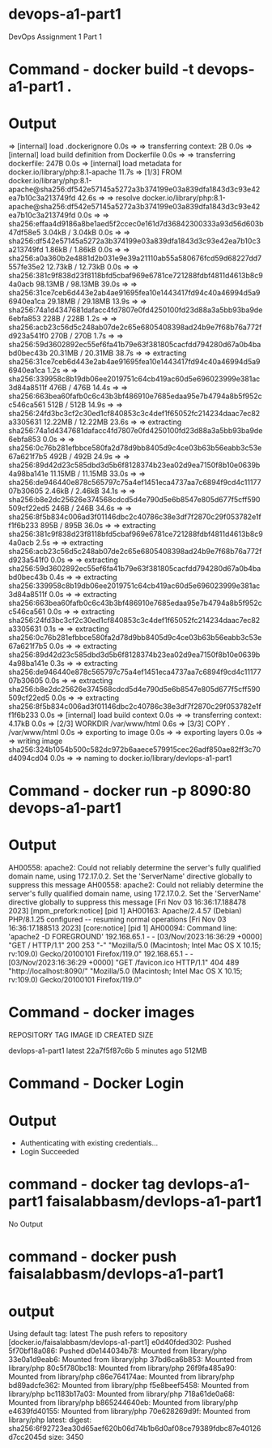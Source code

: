 # devops-a1-part1

DevOps Assignment 1 Part 1

# Command - docker build -t devops-a1-part1 .

# Output

=> [internal] load .dockerignore 0.0s
=> => transferring context: 2B 0.0s
=> [internal] load build definition from Dockerfile 0.0s
=> => transferring dockerfile: 247B 0.0s
=> [internal] load metadata for docker.io/library/php:8.1-apache 11.7s
=> [1/3] FROM docker.io/library/php:8.1-apache@sha256:df542e57145a5272a3b374199e03a839dfa1843d3c93e42ea7b10c3a213749fd 42.6s
=> => resolve docker.io/library/php:8.1-apache@sha256:df542e57145a5272a3b374199e03a839dfa1843d3c93e42ea7b10c3a213749fd 0.0s
=> => sha256:effaa4d9186a8be1aed5f2ccec0e161d7d36842300333a93d56d603b47df58e5 3.04kB / 3.04kB 0.0s
=> => sha256:df542e57145a5272a3b374199e03a839dfa1843d3c93e42ea7b10c3a213749fd 1.86kB / 1.86kB 0.0s
=> => sha256:a0a360b2e4881d2b031e9e39a21110ab55a580676fcd59d68227dd7557fe35e2 12.73kB / 12.73kB 0.0s
=> => sha256:381c9f838d23f8118bfd5cbaf969e6781ce721288fdbf4811d4613b8c94a0acb 98.13MB / 98.13MB 39.0s
=> => sha256:31ce7ceb6d443e2ab4ae91695fea10e1443417fd94c40a46994d5a96940ea1ca 29.18MB / 29.18MB 13.9s
=> => sha256:74a1d4347681dafacc4fd7807e0fd4250100fd23d88a3a5bb93ba9de6ebfa853 228B / 228B 1.2s
=> => sha256:acb23c56d5c248ab07de2c65e6805408398ad24b9e7f68b76a772fd923a541f0 270B / 270B 1.7s
=> => sha256:59d3602892ec55ef6fa41b79e63f381805cacfdd794280d67a0b4babd0bec43b 20.31MB / 20.31MB 38.7s
=> => extracting sha256:31ce7ceb6d443e2ab4ae91695fea10e1443417fd94c40a46994d5a96940ea1ca 1.2s
=> => sha256:339958c8b19db06ee2019751c64cb419ac60d5e696023999e381ac3d84a8511f 476B / 476B 14.4s
=> => sha256:663bea60fafb0c6c43b3bf486910e7685edaa95e7b4794a8b5f952cc546ca561 512B / 512B 14.9s
=> => sha256:24fd3bc3cf2c30ed1cf840853c3c4def1f65052fc214234daac7ec82a3305631 12.22MB / 12.22MB 23.6s
=> => extracting sha256:74a1d4347681dafacc4fd7807e0fd4250100fd23d88a3a5bb93ba9de6ebfa853 0.0s
=> => sha256:0c76b281efbbce580fa2d78d9bb8405d9c4ce03b63b56eabb3c53e67a621f7b5 492B / 492B 24.9s
=> => sha256:89d42d23c585dbd3d5b6f8128374b23ea02d9ea7150f8b10e0639b4a98ba141e 11.15MB / 11.15MB 33.0s
=> => sha256:de946440e878c565797c75a4ef1451eca4737aa7c6894f9cd4c1117707b30605 2.46kB / 2.46kB 34.1s
=> => sha256:b8e2dc25626e374568cdcd5d4e790d5e6b8547e805d677f5cff590509cf22ed5 246B / 246B 34.6s
=> => sha256:8f5b834c006ad3f01146dbc2c40786c38e3df7f2870c29f053782e1ff1f6b233 895B / 895B 36.0s
=> => extracting sha256:381c9f838d23f8118bfd5cbaf969e6781ce721288fdbf4811d4613b8c94a0acb 2.5s
=> => extracting sha256:acb23c56d5c248ab07de2c65e6805408398ad24b9e7f68b76a772fd923a541f0 0.0s
=> => extracting sha256:59d3602892ec55ef6fa41b79e63f381805cacfdd794280d67a0b4babd0bec43b 0.4s
=> => extracting sha256:339958c8b19db06ee2019751c64cb419ac60d5e696023999e381ac3d84a8511f 0.0s
=> => extracting sha256:663bea60fafb0c6c43b3bf486910e7685edaa95e7b4794a8b5f952cc546ca561 0.0s
=> => extracting sha256:24fd3bc3cf2c30ed1cf840853c3c4def1f65052fc214234daac7ec82a3305631 0.1s
=> => extracting sha256:0c76b281efbbce580fa2d78d9bb8405d9c4ce03b63b56eabb3c53e67a621f7b5 0.0s
=> => extracting sha256:89d42d23c585dbd3d5b6f8128374b23ea02d9ea7150f8b10e0639b4a98ba141e 0.3s
=> => extracting sha256:de946440e878c565797c75a4ef1451eca4737aa7c6894f9cd4c1117707b30605 0.0s
=> => extracting sha256:b8e2dc25626e374568cdcd5d4e790d5e6b8547e805d677f5cff590509cf22ed5 0.0s
=> => extracting sha256:8f5b834c006ad3f01146dbc2c40786c38e3df7f2870c29f053782e1ff1f6b233 0.0s
=> [internal] load build context 0.0s
=> => transferring context: 4.17kB 0.0s
=> [2/3] WORKDIR /var/www/html 0.6s
=> [3/3] COPY . /var/www/html 0.0s
=> exporting to image 0.0s
=> => exporting layers 0.0s
=> => writing image sha256:324b1054b500c582dc972b6aaece579915cec26adf850ae82ff3c70d4094cd04 0.0s
=> => naming to docker.io/library/devlops-a1-part1

# Command - docker run -p 8090:80 devops-a1-part1

# Output

AH00558: apache2: Could not reliably determine the server's fully qualified domain name, using 172.17.0.2. Set the 'ServerName' directive globally to suppress this message
AH00558: apache2: Could not reliably determine the server's fully qualified domain name, using 172.17.0.2. Set the 'ServerName' directive globally to suppress this message
[Fri Nov 03 16:36:17.188478 2023] [mpm_prefork:notice] [pid 1] AH00163: Apache/2.4.57 (Debian) PHP/8.1.25 configured -- resuming normal operations
[Fri Nov 03 16:36:17.188513 2023] [core:notice] [pid 1] AH00094: Command line: 'apache2 -D FOREGROUND'
192.168.65.1 - - [03/Nov/2023:16:36:29 +0000] "GET / HTTP/1.1" 200 253 "-" "Mozilla/5.0 (Macintosh; Intel Mac OS X 10.15; rv:109.0) Gecko/20100101 Firefox/119.0"
192.168.65.1 - - [03/Nov/2023:16:36:29 +0000] "GET /favicon.ico HTTP/1.1" 404 489 "http://localhost:8090/" "Mozilla/5.0 (Macintosh; Intel Mac OS X 10.15; rv:109.0) Gecko/20100101 Firefox/119.0"

# Command - docker images

REPOSITORY TAG IMAGE ID CREATED SIZE

devlops-a1-part1 latest 22a7f5f87c6b 5 minutes ago 512MB

# Command - Docker Login

# Output

- Authenticating with existing credentials...
- Login Succeeded

# command - docker tag devlops-a1-part1 faisalabbasm/devlops-a1-part1

No Output

# command - docker push faisalabbasm/devlops-a1-part1

# output

Using default tag: latest
The push refers to repository [docker.io/faisalabbasm/devlops-a1-part1]
e0d40fded302: Pushed
5f70bf18a086: Pushed
d0e144034b78: Mounted from library/php
33e0a1d9eab6: Mounted from library/php
37bd6ca6b853: Mounted from library/php
80c5f780bc18: Mounted from library/php
26f9fa485a90: Mounted from library/php
c86e764174ae: Mounted from library/php
bd89adcfe362: Mounted from library/php
f5e8beef5458: Mounted from library/php
bc1183b17a03: Mounted from library/php
718a61de0a68: Mounted from library/php
b865244640eb: Mounted from library/php
e4639fd40155: Mounted from library/php
70e628269d9f: Mounted from library/php
latest: digest: sha256:6f92723ea30d65aef620b06d74b1b6d0af08ce79389fdbc87e40126d7cc2045d size: 3450
